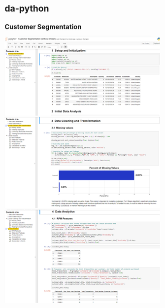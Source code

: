 # da-python

## Customer Segmentation
![Alt](https://github.com/ktoh-repo/da-python/blob/main/preview_python_cust_seg.png)
![Alt](https://github.com/ktoh-repo/da-python/blob/main/preview_python_cust_seg_2.png)
![Alt](https://github.com/ktoh-repo/da-python/blob/main/preview_python_cust_seg_3.png)

